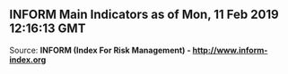 ## INFORM Main Indicators as of Mon, 11 Feb 2019 12:16:13 GMT

Source: **INFORM (Index For Risk Management) - http://www.inform-index.org**